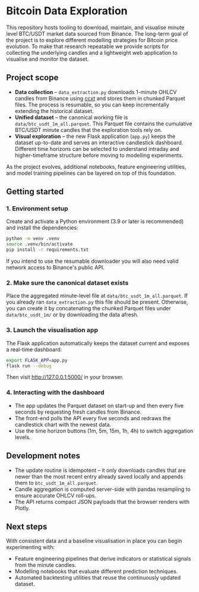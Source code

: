 # Bitcoin Data Exploration

This repository hosts tooling to download, maintain, and visualise minute level BTC/USDT market data sourced from Binance. The long-term goal of the project is to explore different modelling strategies for Bitcoin price evolution. To make that research repeatable we provide scripts for collecting the underlying candles and a lightweight web application to visualise and monitor the dataset.

## Project scope

* **Data collection** – `data_extraction.py` downloads 1-minute OHLCV candles from Binance using [ccxt](https://github.com/ccxt/ccxt) and stores them in chunked Parquet files. The process is resumable, so you can keep incrementally extending the historical dataset.
* **Unified dataset** – the canonical working file is `data/btc_usdt_1m_all.parquet`. This Parquet file contains the cumulative BTC/USDT minute candles that the exploration tools rely on.
* **Visual exploration** – the new Flask application (`app.py`) keeps the dataset up-to-date and serves an interactive candlestick dashboard. Different time horizons can be selected to understand intraday and higher-timeframe structure before moving to modelling experiments.

As the project evolves, additional notebooks, feature engineering utilities, and model training pipelines can be layered on top of this foundation.

## Getting started

### 1. Environment setup

Create and activate a Python environment (3.9 or later is recommended) and install the dependencies:

```bash
python -m venv .venv
source .venv/bin/activate
pip install -r requirements.txt
```

If you intend to use the resumable downloader you will also need valid network access to Binance's public API.

### 2. Make sure the canonical dataset exists

Place the aggregated minute-level file at `data/btc_usdt_1m_all.parquet`. If you already ran `data_extraction.py` this file should be present. Otherwise, you can create it by concatenating the chunked Parquet files under `data/btc_usdt_1m/` or by downloading the data afresh.

### 3. Launch the visualisation app

The Flask application automatically keeps the dataset current and exposes a real-time dashboard:

```bash
export FLASK_APP=app.py
flask run --debug
```

Then visit http://127.0.0.1:5000/ in your browser.

### 4. Interacting with the dashboard

* The app updates the Parquet dataset on start-up and then every five seconds by requesting fresh candles from Binance.
* The front-end polls the API every five seconds and redraws the candlestick chart with the newest data.
* Use the time horizon buttons (1m, 5m, 15m, 1h, 4h) to switch aggregation levels.

## Development notes

* The update routine is idempotent – it only downloads candles that are newer than the most recent entry already saved locally and appends them to `btc_usdt_1m_all.parquet`.
* Candle aggregation is computed server-side with pandas resampling to ensure accurate OHLCV roll-ups.
* The API returns compact JSON payloads that the browser renders with Plotly.

## Next steps

With consistent data and a baseline visualisation in place you can begin experimenting with:

* Feature engineering pipelines that derive indicators or statistical signals from the minute candles.
* Modelling notebooks that evaluate different prediction techniques.
* Automated backtesting utilities that reuse the continuously updated dataset.

